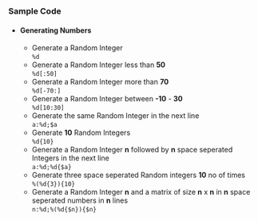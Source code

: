 ### Sample Code

* #### Generating Numbers  
  * Generate a Random Integer  
  `%d`
  * Generate a Random Integer less than **50**  
  `%d[:50]`
  * Generate a Random Integer more than **70**  
  `%d[-70:]`
  * Generate a Random Integer between **-10** - **30**  
  `%d[10:30]`
  * Generate the same Random Integer in the next line  
  `a:%d;$a`
  * Generate **10** Random Integers  
  `%d{10}`
  * Generate a Random Integer **n** followed by **n**    space seperated Integers in the next line  
  `a:%d;%d{$a}`
  * Generate three space seperated Random integers **10** no of times  
  `%(%d{3}){10}`
  * Generate a Random Integer **n** and a matrix of size **n** x **n** in **n** space seperated numbers in **n** lines  
  `n:%d;%(%d{$n}){$n}`






